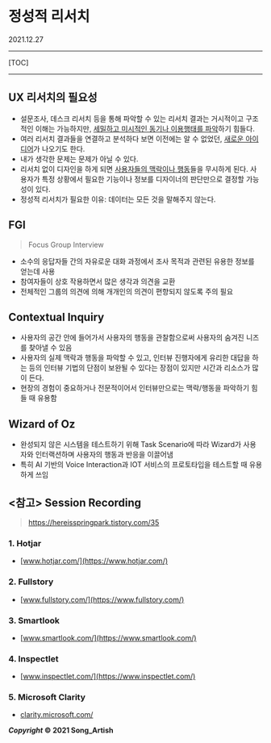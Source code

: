 # 정성적 리서치

2021.12.27

---

[TOC]

---



## UX 리서치의 필요성

- 설문조사, 데스크 리서치 등을 통해 파악할 수 있는 리서치 결과는 거시적이고 구조적인 이해는 가능하지만, <u>세밀하고 미시적인 동기나 이용행태를 파악</u>하기 힘들다.
- 여러 리서치 결과들을 연결하고 분석하다 보면 이전에는 알 수 없었던, <u>새로운 아이디어</u>가 나오기도 한다.
- 내가 생각한 문제는 문제가 아닐 수 있다.
- 리서치 없이 디자인을 하게 되면 <u>사용자들의 맥락이나 행동</u>들을 무시하게 된다. 사용자가 특정 상황에서 필요한 기능이나 정보를 디자이너의 판단만으로 결정할 가능성이 있다.
- 정성적 리서치가 필요한 이유: 데이터는 모든 것을 말해주지 않는다.



## FGI

> Focus Group Interview

- 소수의 응답자들 간의 자유로운 대화 과정에서 조사 목적과 관련된 유용한 정보를 얻는데 사용
- 참여자들이 상호 작용하면서 많은 생각과 의견을 교환
- 전체적인 그룹의 의견에 의해 개개인의 의견이 편향되지 않도록 주의 필요



## Contextual Inquiry

- 사용자의 공간 안에 들어가서 사용자의 행동을 관찰함으로써 사용자의 숨겨진 니즈를 찾아낼 수 있음
- 사용자의 실제 맥락과 행동을 파악할 수 있고, 인터뷰 진행자에게 유리한 대답을 하는 등의 인터뷰 기법의 단점이 보완될 수 있다는 장점이 있지만 시간과 리소스가 많이 든다.
- 현장의 경험이 중요하거나 전문적이어서 인터뷰만으로는 맥락/행동을 파악하기 힘들 때 유용함



## Wizard of Oz

- 완성되지 않은 시스템을 테스트하기 위해 Task Scenario에 따라 Wizard가 사용자와 인터랙션하며 사용자의 행동과 반응을 이끌어냄
- 특히 AI 기반의 Voice Interaction과 IOT 서비스의 프로토타입을 테스트할 때 유용하게 쓰임



## <참고> Session Recording

> https://hereisspringpark.tistory.com/35

### 1. Hotjar

- [www.hotjar.com/](https://www.hotjar.com/)

### 2. Fullstory

- [www.fullstory.com/](https://www.fullstory.com/)

### 3. Smartlook

- [www.smartlook.com/](https://www.smartlook.com/)

### 4. Inspectlet

- [www.inspectlet.com/](https://www.inspectlet.com/)

### 5. Microsoft Clarity

- [clarity.microsoft.com/](https://clarity.microsoft.com/)



***Copyright* © 2021 Song_Artish**